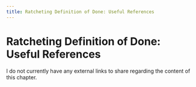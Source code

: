 ```yaml
---
title: Ratcheting Definition of Done: Useful References
---
```


# Ratcheting Definition of Done: Useful References

I do not currently have any external links to share regarding the content of this chapter.